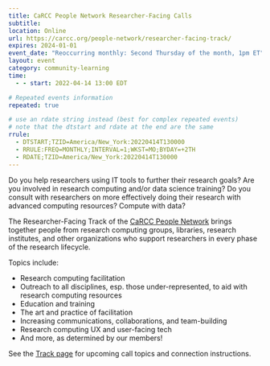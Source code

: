 ```yaml
---
title: CaRCC People Network Researcher-Facing Calls
subtitle:
location: Online
url: https://carcc.org/people-network/researcher-facing-track/
expires: 2024-01-01
event_date: "Reoccurring monthly: Second Thursday of the month, 1pm ET"
layout: event
category: community-learning
time:
  - - start: 2022-04-14 13:00 EDT

# Repeated events information
repeated: true

# use an rdate string instead (best for complex repeated events)
# note that the dtstart and rdate at the end are the same
rrule: 
  - DTSTART;TZID=America/New_York:20220414T130000
  - RRULE:FREQ=MONTHLY;INTERVAL=1;WKST=MO;BYDAY=+2TH
  - RDATE;TZID=America/New_York:20220414T130000
---
```


Do you help researchers using IT tools to further their research goals?  Are you involved in research computing and/or data science training?  Do you consult with researchers on more effectively doing their research with advanced computing resources? Compute with data?

The Researcher-Facing Track of the [CaRCC People Network](https://carcc.org/people-network/) brings together people from research computing groups, libraries, research institutes, and other organizations who support researchers in every phase of the research lifecycle. 

Topics include:

* Research computing facilitation
* Outreach to all disciplines, esp. those under-represented, to aid with research computing resources
* Education and training
* The art and practice of facilitation
* Increasing communications, collaborations, and team-building
* Research computing UX and user-facing tech
* And more, as determined by our members!

See the [Track page](https://carcc.org/people-network/researcher-facing-track/) for upcoming call topics and connection instructions.
